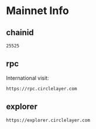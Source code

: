 # Mainnet Info

## chainid
```
25525
```
## rpc

International visit:
```
https://rpc.circlelayer.com
```

## explorer
```
https://explorer.circlelayer.com
```

